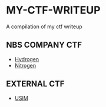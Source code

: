 # MY-CTF-WRITEUP
A compilation of my ctf writeup 

## NBS COMPANY CTF

* [Hydrogen](hydrogen.co)
* [Nitrogen](nitrogen.co)

## EXTERNAL CTF

* [USIM](aturkreatif(USIM))

